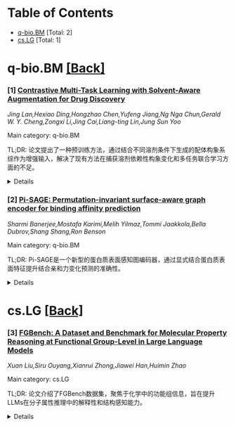 <div id=toc></div>

# Table of Contents

- [q-bio.BM](#q-bio.BM) [Total: 2]
- [cs.LG](#cs.LG) [Total: 1]


<div id='q-bio.BM'></div>

# q-bio.BM [[Back]](#toc)

### [1] [Contrastive Multi-Task Learning with Solvent-Aware Augmentation for Drug Discovery](https://arxiv.org/abs/2508.01799)
*Jing Lan,Hexiao Ding,Hongzhao Chen,Yufeng Jiang,Ng Nga Chun,Gerald W. Y. Cheng,Zongxi Li,Jing Cai,Liang-ting Lin,Jung Sun Yoo*

Main category: q-bio.BM

TL;DR: 论文提出了一种预训练方法，通过结合不同溶剂条件下生成的配体构象系综作为增强输入，解决了现有方法在捕获溶剂依赖性构象变化和多任务联合学习方面的不足。


<details>
  <summary>Details</summary>
Motivation: 当前蛋白质-配体相互作用预测方法难以捕捉溶剂依赖性构象变化，且缺乏多任务联合学习能力，限制了其在计算机辅助药物发现中的应用。

Method: 引入了一种预训练方法，整合了分子重构（捕捉局部几何结构）、原子间距离预测（建模空间关系）和对比学习（构建溶剂不变分子表示）。

Result: 该方法在结合亲和力预测上提高了3.7%，在PoseBusters Astex对接基准测试中成功率达到了82%，在虚拟筛选中曲线下面积为97.1%。

Conclusion: 该方法支持溶剂感知和多任务建模，并在基准测试中表现一致，为结构药物设计提供了原子级别的见解。

Abstract: Accurate prediction of protein-ligand interactions is essential for
computer-aided drug discovery. However, existing methods often fail to capture
solvent-dependent conformational changes and lack the ability to jointly learn
multiple related tasks. To address these limitations, we introduce a
pre-training method that incorporates ligand conformational ensembles generated
under diverse solvent conditions as augmented input. This design enables the
model to learn both structural flexibility and environmental context in a
unified manner. The training process integrates molecular reconstruction to
capture local geometry, interatomic distance prediction to model spatial
relationships, and contrastive learning to build solvent-invariant molecular
representations. Together, these components lead to significant improvements,
including a 3.7% gain in binding affinity prediction, an 82% success rate on
the PoseBusters Astex docking benchmarks, and an area under the curve of 97.1%
in virtual screening. The framework supports solvent-aware, multi-task modeling
and produces consistent results across benchmarks. A case study further
demonstrates sub-angstrom docking accuracy with a root-mean-square deviation of
0.157 angstroms, offering atomic-level insight into binding mechanisms and
advancing structure-based drug design.

</details>


### [2] [Pi-SAGE: Permutation-invariant surface-aware graph encoder for binding affinity prediction](https://arxiv.org/abs/2508.01924)
*Sharmi Banerjee,Mostafa Karimi,Melih Yilmaz,Tommi Jaakkola,Bella Dubrov,Shang Shang,Ron Benson*

Main category: q-bio.BM

TL;DR: Pi-SAGE是一个新型的蛋白质表面感知图编码器，通过显式结合蛋白质表面特征提升结合亲和力变化预测的准确性。


<details>
  <summary>Details</summary>
Motivation: 现有模型（如GearBind）仅基于蛋白质结构隐式学习表面特征，而显式的表面特征可能提升预测能力。

Method: 训练Pi-SAGE生成蛋白质表面码本并标记表面残基，将其特征与GearBind结合用于SKEMPI数据集。

Result: 显式结合局部化学特征提升了全原子图神经网络在预测结合亲和力变化中的性能。

Conclusion: 显式表面特征能增强结构模型的预测能力，Pi-SAGE提供了一种有效方法。

Abstract: Protein surface fingerprint encodes chemical and geometric features that
govern protein-protein interactions and can be used to predict changes in
binding affinity between two protein complexes. Current state-of-the-art models
for predicting binding affinity change, such as GearBind, are all-atom based
geometric models derived from protein structures. Although surface properties
can be implicitly learned from the protein structure, we hypothesize that
explicit knowledge of protein surfaces can improve a structure-based model's
ability to predict changes in binding affinity. To this end, we introduce
Pi-SAGE, a novel Permutation-Invariant Surface-Aware Graph Encoder. We first
train Pi-SAGE to create a protein surface codebook directly from the structure
and assign a token for each surface-exposed residue. Next, we augment the node
features of the GearBind model with surface features from domain-adapted
Pi-SAGE to predict binding affinity change on the SKEMPI dataset. We show that
explicitly incorporating local, context-aware chemical properties of residues
enhances the predictive power of all-atom graph neural networks in modeling
binding affinity changes between wild-type and mutant proteins.

</details>


<div id='cs.LG'></div>

# cs.LG [[Back]](#toc)

### [3] [FGBench: A Dataset and Benchmark for Molecular Property Reasoning at Functional Group-Level in Large Language Models](https://arxiv.org/abs/2508.01055)
*Xuan Liu,Siru Ouyang,Xianrui Zhong,Jiawei Han,Huimin Zhao*

Main category: cs.LG

TL;DR: 论文介绍了FGBench数据集，聚焦于化学中的功能组信息，旨在提升LLMs在分子属性推理中的解释性和结构感知能力。


<details>
  <summary>Details</summary>
Motivation: 现有数据集多关注分子级别属性预测，忽略了功能组信息的重要性，FGBench填补了这一空白，为构建更可解释的LLMs提供支持。

Method: 构建包含625K分子属性推理问题的FGBench数据集，精确标注功能组，涵盖回归和分类任务。

Result: 测试显示当前LLMs在功能组级别的推理能力不足，凸显提升需求。

Conclusion: FGBench为LLMs理解分子结构与属性关系提供了基础框架，推动化学任务发展。

Abstract: Large language models (LLMs) have gained significant attention in chemistry.
However, most existing datasets center on molecular-level property prediction
and overlook the role of fine-grained functional group (FG) information.
Incorporating FG-level data can provide valuable prior knowledge that links
molecular structures with textual descriptions, which can be used to build more
interpretable, structure-aware LLMs for reasoning on molecule-related tasks.
Moreover, LLMs can learn from such fine-grained information to uncover hidden
relationships between specific functional groups and molecular properties,
thereby advancing molecular design and drug discovery. Here, we introduce
FGBench, a dataset comprising 625K molecular property reasoning problems with
functional group information. Functional groups are precisely annotated and
localized within the molecule, which ensures the dataset's interoperability
thereby facilitating further multimodal applications. FGBench includes both
regression and classification tasks on 245 different functional groups across
three categories for molecular property reasoning: (1) single functional group
impacts, (2) multiple functional group interactions, and (3) direct molecular
comparisons. In the benchmark of state-of-the-art LLMs on 7K curated data, the
results indicate that current LLMs struggle with FG-level property reasoning,
highlighting the need to enhance reasoning capabilities in LLMs for chemistry
tasks. We anticipate that the methodology employed in FGBench to construct
datasets with functional group-level information will serve as a foundational
framework for generating new question-answer pairs, enabling LLMs to better
understand fine-grained molecular structure-property relationships. The dataset
and evaluation code are available at
\href{https://github.com/xuanliugit/FGBench}{https://github.com/xuanliugit/FGBench}.

</details>
